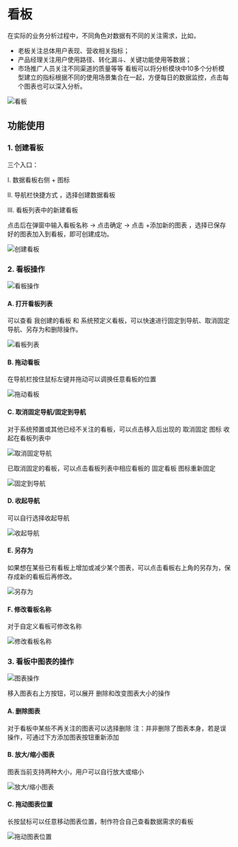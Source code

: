 # 看板

在实际的业务分析过程中，不同角色对数据有不同的关注需求，比如，
- 老板关注总体用户表现、营收相关指标；
- 产品经理关注用户使用路径、转化漏斗、关键功能使用等数据；
- 市场推广人员关注不同渠道的质量等等
看板可以将分析模块中10多个分析模型建立的指标根据不同的使用场景集合在一起，方便每日的数据监控，点击每个图表也可以深入分析。

![看板](https://imguserradar.analysys.cn/files/ark/doc/11.png)

## 功能使用

### 1. 创建看板

三个入口：

Ⅰ.  数据看板右侧 + 图标  

Ⅱ.  导航栏快捷方式 ，选择创建数据看板

Ⅲ.  看板列表中的新建看板

点击后在弹窗中输入看板名称 → 点击确定 → 点击 +添加新的图表 ，选择已保存好的图表加入到看板，即可创建成功。

![创建看板](https://imguserradar.analysys.cn/files/ark/doc/12.gif)

### 2. 看板操作

![看板操作](https://imguserradar.analysys.cn/files/ark/doc/13.png)

#### A. 打开看板列表

可以查看 我创建的看板 和 系统预定义看板，可以快速进行固定到导航、取消固定导航、另存为和删除操作。

![看板列表](https://imguserradar.analysys.cn/files/ark/doc/14.png)

#### B. 拖动看板

在导航栏按住鼠标左键并拖动可以调换任意看板的位置

![拖动看板](https://imguserradar.analysys.cn/files/ark/doc/15.png)


#### C. 取消固定导航/固定到导航
对于系统预置或其他已经不关注的看板，可以点击移入后出现的 取消固定 图标 收起在看板列表中

![取消固定导航](https://imguserradar.analysys.cn/files/ark/doc/16.png)

已取消固定的看板，可以点击看板列表中相应看板的 固定看板 图标重新固定

![固定到导航](https://imguserradar.analysys.cn/files/ark/doc/17.png)


#### D. 收起导航
可以自行选择收起导航

![收起导航](https://imguserradar.analysys.cn/files/ark/doc/18.gif)


#### E. 另存为
如果想在某些已有看板上增加或减少某个图表，可以点击看板右上角的另存为，保存成新的看板后再修改。

![另存为](https://imguserradar.analysys.cn/files/ark/doc/19.png)


#### F. 修改看板名称
对于自定义看板可修改名称

![修改看板名称](https://imguserradar.analysys.cn/files/ark/doc/20.png)

### 3. 看板中图表的操作

![图表操作](https://imguserradar.analysys.cn/files/ark/doc/21.png)

移入图表右上方按钮，可以展开 删除和改变图表大小的操作

#### A. 删除图表
对于看板中某些不再关注的图表可以选择删除
注：并非删除了图表本身，若是误操作，可通过下方添加图表按钮重新添加

#### B. 放大/缩小图表
图表当前支持两种大小，用户可以自行放大或缩小

![放大/缩小图表](https://imguserradar.analysys.cn/files/ark/doc/22.gif)

#### C. 拖动图表位置
长按鼠标可以任意移动图表位置，制作符合自己查看数据需求的看板

![拖动图表位置](https://imguserradar.analysys.cn/files/ark/doc/23.gif)
